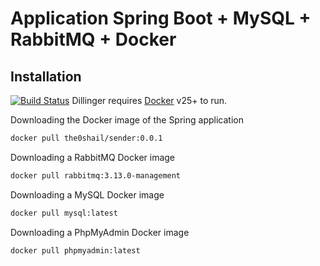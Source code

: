 # Application Spring Boot + MySQL + RabbitMQ + Docker
## Installation
[![Build Status](https://travis-ci.org/joemccann/dillinger.svg?branch=master)](https://travis-ci.org/joemccann/dillinger)
Dillinger requires [Docker](https://www.docker.com/) v25+ to run.

Downloading the Docker image of the Spring application
```sh
docker pull the0shail/sender:0.0.1
```

Downloading a RabbitMQ Docker image
```sh
docker pull rabbitmq:3.13.0-management
```

Downloading a MySQL Docker image
```sh
docker pull mysql:latest
```

Downloading a PhpMyAdmin Docker image
```sh
docker pull phpmyadmin:latest
```
